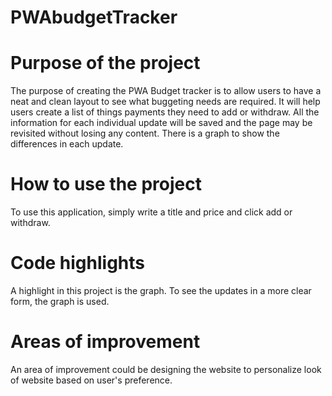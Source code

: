 # PWAbudgetTracker

# Purpose of the project

The purpose of creating the PWA Budget tracker is to allow users to have a neat and clean layout to see what buggeting needs are required. It will help users create a list of things payments they need to add or withdraw. All the information for each individual update will be saved and the page may be revisited without losing any content. There is a graph to show the differences in each update.

# How to use the project
To use this application, simply write a title and price and click add or withdraw.

# Code highlights
A highlight in this project is the graph. To see the updates in a more clear form, the graph is used.

# Areas of improvement
An area of improvement could be designing the website to personalize look of website based on user's preference.

